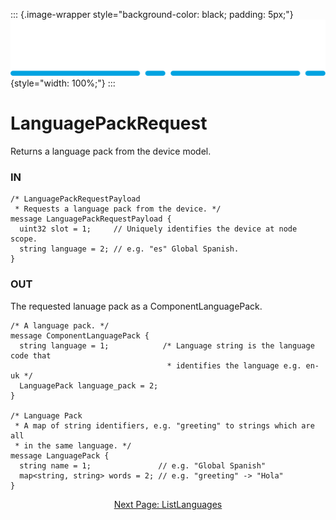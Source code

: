 ::: {.image-wrapper style="background-color: black; padding: 5px;"}
![Catena Logo](images/Catena%20Logo_PMS2191%20&%20White.png){style="width: 100%;"}
:::

# LanguagePackRequest
Returns a language pack from the device model.

### IN
```
/* LanguagePackRequestPayload
 * Requests a language pack from the device. */
message LanguagePackRequestPayload {
  uint32 slot = 1;     // Uniquely identifies the device at node scope.
  string language = 2; // e.g. "es" Global Spanish.
}
```

### OUT
The requested lanuage pack as a ComponentLanguagePack.
```
/* A language pack. */
message ComponentLanguagePack {
  string language = 1;            /* Language string is the language code that
                                   * identifies the language e.g. en-uk */
  LanguagePack language_pack = 2;
}

/* Language Pack
 * A map of string identifiers, e.g. "greeting" to strings which are all
 * in the same language. */
message LanguagePack {
  string name = 1;               // e.g. "Global Spanish"
  map<string, string> words = 2; // e.g. "greeting" -> "Hola"
}
```

<div style="text-align: center">

[Next Page: ListLanguages](gRPC/ListLanguages.html)

</div>